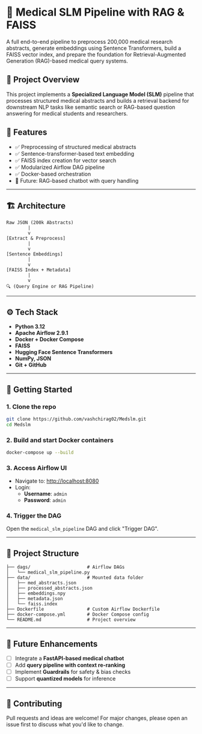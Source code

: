 
# 🧠 Medical SLM Pipeline with RAG & FAISS

A full end-to-end pipeline to preprocess 200,000 medical research abstracts, generate embeddings using Sentence Transformers, build a FAISS vector index, and prepare the foundation for Retrieval-Augmented Generation (RAG)-based medical query systems.

## 📌 Project Overview

This project implements a **Specialized Language Model (SLM)** pipeline that processes structured medical abstracts and builds a retrieval backend for downstream NLP tasks like semantic search or RAG-based question answering for medical students and researchers.

## 📂 Features

- ✅ Preprocessing of structured medical abstracts
- ✅ Sentence-transformer-based text embedding
- ✅ FAISS index creation for vector search
- ✅ Modularized Airflow DAG pipeline
- ✅ Docker-based orchestration
- 🚧 Future: RAG-based chatbot with query handling

---

## 🏗️ Architecture

```
Raw JSON (200k Abstracts)
        |
        v
[Extract & Preprocess]
        |
        v
[Sentence Embeddings]
        |
        v
[FAISS Index + Metadata]
        |
        v
🔍 (Query Engine or RAG Pipeline)
```

---

## ⚙️ Tech Stack

- **Python 3.12**
- **Apache Airflow 2.9.1**
- **Docker + Docker Compose**
- **FAISS**
- **Hugging Face Sentence Transformers**
- **NumPy, JSON**
- **Git + GitHub**

---

## 🚀 Getting Started

### 1. Clone the repo

```bash
git clone https://github.com/vashchirag02/Medslm.git
cd Medslm
```

### 2. Build and start Docker containers

```bash
docker-compose up --build
```

### 3. Access Airflow UI

- Navigate to: [http://localhost:8080](http://localhost:8080)
- Login:
  - **Username**: `admin`
  - **Password**: `admin`

### 4. Trigger the DAG

Open the `medical_slm_pipeline` DAG and click "Trigger DAG".

---

## 📁 Project Structure

```
├── dags/                     # Airflow DAGs
│   └── medical_slm_pipeline.py
├── data/                     # Mounted data folder
│   ├── med_abstracts.json
│   ├── processed_abstracts.json
│   ├── embeddings.npy
│   ├── metadata.json
│   └── faiss.index
├── Dockerfile                # Custom Airflow Dockerfile
├── docker-compose.yml        # Docker Compose config
└── README.md                 # Project overview
```

---

## 🔮 Future Enhancements

- [ ] Integrate a **FastAPI-based medical chatbot**
- [ ] Add **query pipeline with context re-ranking**
- [ ] Implement **Guardrails** for safety & bias checks
- [ ] Support **quantized models** for inference

---

## 🤝 Contributing

Pull requests and ideas are welcome! For major changes, please open an issue first to discuss what you'd like to change.
